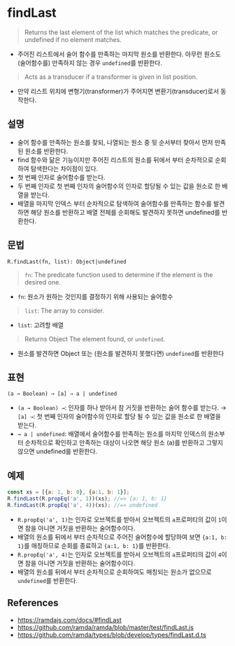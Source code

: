 # findLast

> Returns the last element of the list which matches the predicate, or undefined if no element matches.
- 주어진 리스트에서 술어 함수를 만족하는 마지막 원소를 반환한다. 아무런 원소도 (술어함수를) 만족하지 않는 경우 `undefined`를 반환한다.
> Acts as a transducer if a transformer is given in list position.
- 만약 리스트 위치에 변형기(transformer)가 주어지면 변환기(transducer)로서 동작한다.

## 설명

- 술어 함수를 만족하는 원소를 찾되, 나열되는 원소 중 뒷 순서부터 찾아서 먼저 만족된 원소를 반환한다.
- find 함수와 닮은 기능이지만 주어진 리스트의 원소를 뒤에서 부터 순차적으로 순회하여 탐색한다는 차이점이 있다.
- 첫 번째 인자로 술어함수를 받는다.
- 두 번째 인자로 첫 번째 인자의 술어함수의 인자로 할당될 수 있는 값을 원소로 한 배열을 받는다.
- 배열을 마지막 인덱스 부터 순차적으로 탐색하여 술어함수를 만족하는 함수를 발견하면 해당 원소를 반환하고 배열 전체를 순회해도 발견하지 못하면 undefined를 반환한다.

## 문법

```
R.findLast(fn, list): Object|undefined
```
> `fn`: The predicate function used to determine if the element is the desired one.
- `fn`: 원소가 원하는 것인지를 결정하기 위해 사용되는 술어함수
> `list`: The array to consider.
- `list`: 고려할 배열
> Returns Object The element found, or `undefined`.
- 원소를 발견하면 Object 또는 (원소를 발견하지 못했다면) `undefined`를 반환한다

## 표현

```
(a → Boolean) → [a] → a | undefined
```
- `(a → Boolean) →`: 인자를 하나 받아서 참 거짓을 반환하는 술어 함수를 받는다.
→ `[a] →`: 첫 번째 인자의 술어함수의 인자로 할당 될 수 있는 값을 원소로 한 배열을 받는다.
- `→ a | undefined`: 배열에서 술어함수를 만족하는 원소를 마지막 인덱스의 원소부터 순차적으로 확인하고 만족하는 대상이 나오면 해당 원소 (a)를 반환하고 그렇지 않으면 undefined를 반환한다.

## 예제

```js
const xs = [{a: 1, b: 0}, {a:1, b: 1}];
R.findLast(R.propEq('a', 1))(xs); //=> {a: 1, b: 1}
R.findLast(R.propEq('a', 4))(xs); //=> undefined
```
- `R.propEq('a', 1)`는 인자로 오브젝트를 받아서 오브젝트의 `a`프로퍼티의 값이 `1`이면 참을 아니면 거짓을 반환하는 술어함수이다.
- 배열의 원소를 뒤에서 부터 순차적으로 주어진 술어함수에 할당하여 보면 `{a:1, b: 1}`를 매칭하므로 순회를 종료하고 `{a:1, b: 1}`를 반환한다.
- `R.propEq('a', 4)`는 인자로 오브젝트를 받아서 오브젝트의 `a`프로퍼티의 값이 `4`이면 참을 아니면 거짓을 반환하는 술어함수이다.
- 배열의 원소를 뒤에서 부터 순차적으로 순회하여도 매칭되는 원소가 없으므로 `undefined`를 반환한다.

## References

- https://ramdajs.com/docs/#findLast
- https://github.com/ramda/ramda/blob/master/test/findLast.js
- https://github.com/ramda/types/blob/develop/types/findLast.d.ts
